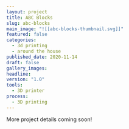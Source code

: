 ```yaml
---
layout: project
title: ABC Blocks
slug: abc-blocks
main_image: "![[abc-blocks-thumbnail.svg]]"
featured: false
categories:
  - 3d printing
  - around the house
published_date: 2020-11-14
draft: false
gallery_images: 
headline: 
version: "1.0"
tools:
  - 3D printer
process:
  - 3D printing
---
```


More project details coming soon!
